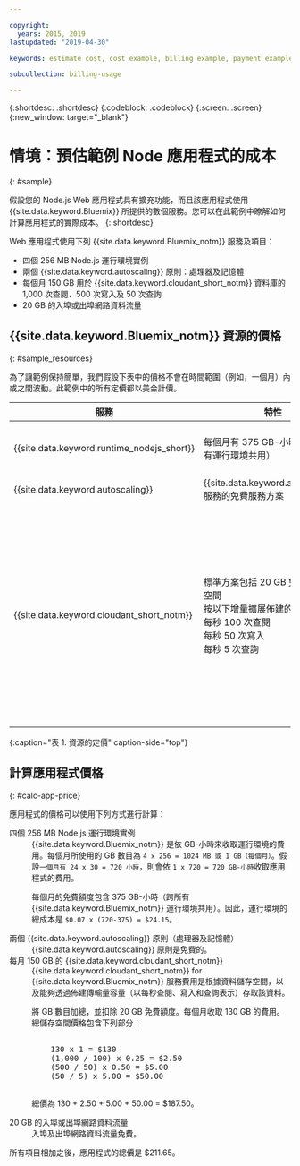 ```yaml
---

copyright:
  years: 2015, 2019
lastupdated: "2019-04-30"

keywords: estimate cost, cost example, billing example, payment example, calculating app price

subcollection: billing-usage

---
```


{:shortdesc: .shortdesc}
{:codeblock: .codeblock}
{:screen: .screen}
{:new_window: target="_blank"}

# 情境：預估範例 Node 應用程式的成本
{: #sample}

假設您的 Node.js Web 應用程式具有擴充功能，而且該應用程式使用 {{site.data.keyword.Bluemix}} 所提供的數個服務。您可以在此範例中瞭解如何計算應用程式的實際成本。
{: shortdesc}

Web 應用程式使用下列 {{site.data.keyword.Bluemix_notm}} 服務及項目：

* 四個 256 MB Node.js 運行環境實例
* 兩個 {{site.data.keyword.autoscaling}} 原則：處理器及記憶體
* 每個月 150 GB 用於 {{site.data.keyword.cloudant_short_notm}} 資料庫的 1,000 次查閱、500 次寫入及 50 次查詢
* 20 GB 的入埠或出埠網路資料流量


## {{site.data.keyword.Bluemix_notm}} 資源的價格
{: #sample_resources}

為了讓範例保持簡單，我們假設下表中的價格不會在時間範圍（例如，一個月）內或之間波動。此範例中的所有定價都以美金計價。

|服務|	特性|	價格|
|-----------------------------------|---------------------------------------------------------------------|-------------------|
| {{site.data.keyword.runtime_nodejs_short}}                   |	每個月有 375 GB-小時免費（跨所有運行環境共用）|	美金 0.07 元/GB-小時|
| {{site.data.keyword.autoscaling}} |	{{site.data.keyword.autoscaling}} 服務的免費服務方案|	免費|
| {{site.data.keyword.cloudant_short_notm}} | 標準方案包括 20 GB 免費資料儲存空間</br>按以下增量擴展佈建的傳輸量容量</br>每秒 100 次查閱</br>每秒 50 次寫入</br>每秒 5 次查詢 | 資料儲存空間每 GB 1.00 美元</br>0.25 美元/查閱（每秒）</br>0.50 美元/寫入（每秒）</br>5.00 美元/查詢（每秒）|
{:caption="表 1. 資源的定價" caption-side="top"}


## 計算應用程式價格
{: #calc-app-price}

應用程式的價格可以使用下列方式進行計算：

<dl>
<dt>四個 256 MB Node.js 運行環境實例</dt>
<dd>{{site.data.keyword.Bluemix_notm}} 是依 GB-小時來收取運行環境的費用。每個月所使用的 GB 數目為 <code>4 x 256 = 1024 MB 或 1 GB（每個月）</code>。假設<code>一個月有 24 x 30 = 720 小時</code>，則會依 <code>1 x 720 = 720 GB-小時</code>收取應用程式的費用。
<p>
每個月的免費額度包含 375 GB-小時（跨所有 {{site.data.keyword.Bluemix_notm}} 運行環境共用）。因此，運行環境的總成本是 <code>$0.07 x (720-375) = $24.15</code>。</p></dd>

<dt>兩個 {{site.data.keyword.autoscaling}} 原則（處理器及記憶體）</dt>
<dd>{{site.data.keyword.autoscaling}} 原則是免費的。</dd>

<dt>每月 150 GB 的 {{site.data.keyword.cloudant_short_notm}}</dt>
<dd>{{site.data.keyword.cloudant_short_notm}} for {{site.data.keyword.Bluemix_notm}} 服務費用是根據資料儲存空間，以及能夠透過佈建傳輸量容量（以每秒查閱、寫入和查詢表示）存取該資料。
<p>
將 GB 數目加總，並扣除 20 GB 免費額度。每個月收取 130 GB 的費用。總儲存空間價格包含下列部分：</p>
<pre class="codeblock">
<codeblock>
    130 x 1 = $130
    (1,000 / 100) x 0.25 = $2.50
    (500 / 50) x 0.50 = $5.00
    (50 / 5) x 5.00 = $50.00
</codeblock>
</pre>
<p>
總價為 130 + 2.50 + 5.00 + 50.00 = $187.50。</p></dd>

<dt>20 GB 的入埠或出埠網路資料流量</dt>
<dd>入埠及出埠網路資料流量免費。</dd>

</dl>

所有項目相加之後，應用程式的總價是 $211.65。
